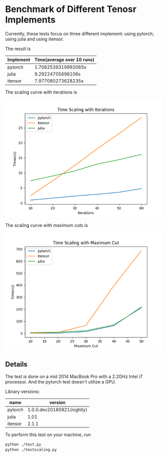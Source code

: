 # Benchmark of Different Tenosr Implements

Currently, these tests focus on three different implement: using pytorch; using julia and using itensor.

The result is

| Implement | Time(average over 10 runs) |
| --------- | -------------------------- |
| pytorch   | 1.7082539319992065s        |
| julia     | 9.29224705696106s          |
| itensor   | 7.977080273628235s         |

The scaling curve with iterations is

![scaling curve](./iterations.png)

The scaling curve with maximum cuts is

![cut](./maximumcut.png)

## Details

The test is done on a mid 2014 MacBook Pro with a 2.2GHz Intel i7 processor. And the pytorch test doesn't utilize a GPU. 

Library versions:

| name    | version                    |
| ------- | -------------------------- |
| pytorch | 1.0.0.dev20180921(nightly) |
| julia   | 1.01                       |
| itensor | 2.1.1                      |



To perform this test on your machine, run

```bash
python ./test.py
python ./testscaling.py
```

